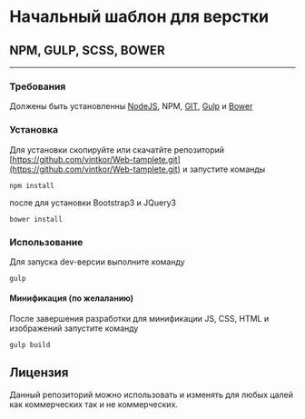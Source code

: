 # Начальный шаблон для верстки
## NPM, GULP, SCSS, BOWER
---
### Требования
Должены быть установленны [NodeJS](https://nodejs.org), NPM, [GIT](https://git-scm.com/), [Gulp](http://gulpjs.com/) и [Bower](https://bower.io/)
### Установка
Для установки скопируйте или скачатйте репозиторий [https://github.com/vintkor/Web-tamplete.git](https://github.com/vintkor/Web-tamplete.git) и запустите команды 
```
npm install
```
после для установки Bootstrap3 и JQuery3
```
bower install
```
### Использование
Для запуска dev-версии выполните команду
```
gulp
```
#### Минификация (по желаланию)
После завершения разработки для минификации JS, CSS, HTML и изображений запустите команду 
```
gulp build
```

## Лицензия
Данный репозиторий можно использовать и изменять для любых цалей как коммерческих так и не коммерческих.